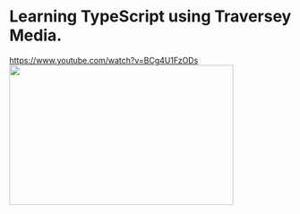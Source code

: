 # Learning TypeScript using Traversey Media.
https://www.youtube.com/watch?v=BCg4U1FzODs
<a href="url"><img src="https://www.educative.io/api/page/6232248928960512/image/download/6591594615537664" align="left" height="250" width="400"></a>

